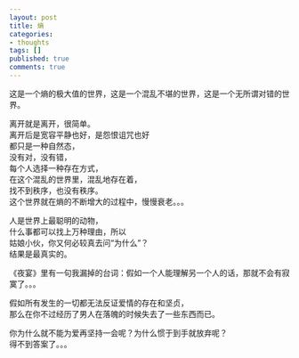 ```yaml
---
layout: post
title: 熵
categories:
- thoughts
tags: []
published: true
comments: true
---
```

<p><p>这是一个熵的极大值的世界，这是一个混乱不堪的世界，这是一个无所谓对错的世界。</p>
<p>离开就是离开，很简单。<br />离开后是宽容平静也好，是怨恨诅咒也好<br />都只是一种自然态，<br />没有对，没有错，<br />每个人选择一种存在方式，<br />在这个混乱的世界里，混乱地存在着，<br />找不到秩序，也没有秩序。<br />这个世界就在熵的不断增大的过程中，慢慢衰老。。。</p>
<p>人是世界上最聪明的动物，<br />什么事都可以找上万种理由，所以<br />姑娘小伙，你又何必较真去问“为什么”？<br />结果是最真实的。</p>
<p>《夜宴》里有一句我漏掉的台词：假如一个人能理解另一个人的话，那就不会有寂寞了。。。</p>
<p>假如所有发生的一切都无法反证爱情的存在和坚贞，<br />那么在你不过经历了男人在落魄的时候失去了一些东西而已。</p>
<p>你为什么就不能为爱再坚持一会呢？为什么惯于到手就放弃呢？<br />得不到答案了。。。</p></p>
